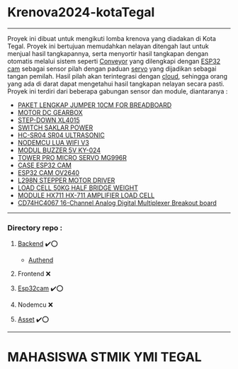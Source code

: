 # Krenova2024-kotaTegal

---

Proyek ini dibuat untuk mengikuti lomba krenova yang diadakan di Kota Tegal.
Proyek ini bertujuan memudahkan nelayan ditengah laut untuk menjual hasil tangkapannya, serta menyortir hasil tangkapan dengan otomatis melalui sistem seperti [Conveyor](asset/images/Conveyor.png) yang dilengkapi dengan [ESP32 cam](asset/images/perangkat/Esp32%20Cam%20Module.jpg) sebagai sensor pilah dengan paduan [servo](asset/images/perangkat/Servo.jpg) yang dijadikan sebagai tangan pemilah.
Hasil pilah akan terintegrasi dengan [cloud](https://id.wikipedia.org/wiki/Komputasi_awan), sehingga orang yang ada di darat dapat mengetahui hasil tangkapan nelayan secara pasti.
Proyek ini terdiri dari beberapa gabungan sensor dan module, diantaranya :

- [PAKET LENGKAP JUMPER 10CM FOR BREADBOARD](asset/images/perangkat/Kabel%20Jumper.jpg)
- [MOTOR DC GEARBOX](asset/images/perangkat/DC%20Motor.jpg)
- [STEP-DOWN XL4015](asset/images/perangkat/StepDown.jpg)
- [SWITCH SAKLAR POWER](asset/images/perangkat/Saklar.jpg)
- [HC-SR04 SR04 ULTRASONIC](asset/images/perangkat/Ultrasonik%20Module.jpg)
- [NODEMCU LUA WIFI V3](asset/images/perangkat/NodeMCU.jpg)
- [MODUL BUZZER 5V KY-024](asset/images/perangkat/Buzzer.jpg)
- [TOWER PRO MICRO SERVO MG996R](asset/images/perangkat/Servo.jpg)
- [CASE ESP32 CAM](asset/images/perangkat/Esp32%20Cam%20Case.jpg)
- [ESP32 CAM OV2640](asset/images/perangkat/Esp32%20Cam%20Module.jpg)
- [L298N STEPPER MOTOR DRIVER](asset/images/perangkat/Motor%20Stepper.jpg)
- [LOAD CELL 50KG HALF BRIDGE WEIGHT](asset/images/perangkat/Load%20Cell%20Sensor.jpg)
- [MODULE HX711 HX-711 AMPLIFIER LOAD CELL](asset/images/perangkat/Load%20Cell%20Module.jpg)
- [CD74HC4067 16-Channel Analog Digital Multiplexer Breakout board](asset/images/perangkat/Multiplexer%20IO%20Extender.jpg)

---

### Directory repo :

1. [Backend](backend) :heavy_check_mark::o:

   - [Authend](backend/authend/)

2. Frontend :x:
3. [Esp32cam](esp32cam) :heavy_check_mark::o:
4. Nodemcu :x:
5. [Asset](asset) :heavy_check_mark::o:

---

# MAHASISWA STMIK YMI TEGAL
